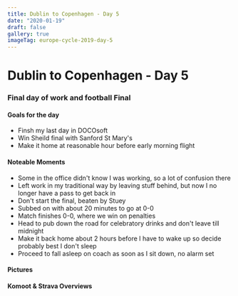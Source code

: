 ```yaml
---
title: Dublin to Copenhagen - Day 5
date: "2020-01-19"
draft: false
gallery: true
imageTag: europe-cycle-2019-day-5
---
```


# Dublin to Copenhagen - Day 5

### Final day of work and football Final

#### Goals for the day

*   Finsh my last day in DOCOsoft
*   Win Sheild final with Sanford St Mary's
*   Make it home at reasonable hour before early morning flight



#### Noteable Moments

*   Some in the office didn't know I was working, so a lot of confusion there
*   Left work in my traditional way by leaving stuff behind, but now I no longer have a pass to get back in
*   Don't start the final, beaten by Stuey
*   Subbed on with about 20 minutes to go at 0-0
*   Match finishes 0-0, where we win on penalties
*   Head to pub down the road for celebratory drinks and don't leave till midnight
*   Make it back home about 2 hours before I have to wake up so decide probably best I don't sleep
*   Proceed to fall asleep on coach as soon as I sit down, no alarm set

#### Pictures

#### Komoot & Strava Overviews